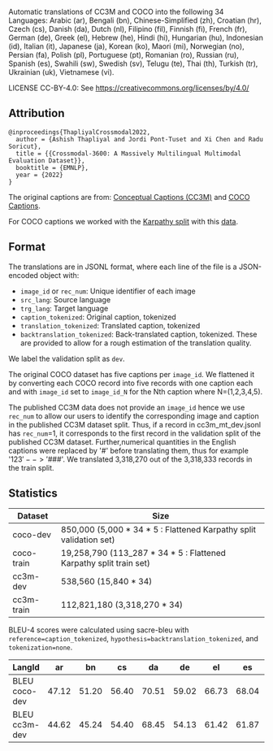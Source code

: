 Automatic translations of CC3M and COCO into the following 34 Languages: Arabic
(ar), Bengali (bn), Chinese-Simplified (zh), Croatian (hr), Czech (cs), Danish
(da), Dutch (nl), Filipino (fil), Finnish (fi), French (fr), German (de), Greek
(el), Hebrew (he), Hindi (hi), Hungarian (hu), Indonesian (id), Italian (it),
Japanese (ja), Korean (ko), Maori (mi), Norwegian (no), Persian (fa), Polish
(pl), Portuguese (pt), Romanian (ro), Russian (ru), Spanish (es), Swahili (sw),
Swedish (sv), Telugu (te), Thai (th), Turkish (tr), Ukrainian (uk), Vietnamese
(vi).

LICENSE CC-BY-4.0: See https://creativecommons.org/licenses/by/4.0/

## Attribution

```
@inproceedings{ThapliyalCrossmodal2022,
  author = {Ashish Thapliyal and Jordi Pont-Tuset and Xi Chen and Radu Soricut},
  title = {{Crossmodal-3600: A Massively Multilingual Multimodal Evaluation Dataset}},
  booktitle = {EMNLP},
  year = {2022}
}
```

The original captions are from:
[Conceptual Captions (CC3M)](https://ai.google.com/research/ConceptualCaptions/download)
and
[COCO Captions](http://images.cocodataset.org/annotations/annotations_trainval2014.zip).

For COCO captions we worked with the
[Karpathy split](https://arxiv.org/pdf/1412.2306.pdf) with this
[data](http://cs.stanford.edu/people/karpathy/deepimagesent/caption_datasets.zip).

## Format

The translations are in JSONL format, where each line of the file is a
JSON-encoded object with:

-   `image_id` or `rec_num`: Unique identifier of each image
-   `src_lang`: Source language
-   `trg_lang`: Target language
-   `caption_tokenized`: Original caption, tokenized
-   `translation_tokenized`: Translated caption, tokenized
-   `backtranslation_tokenized`: Back-translated caption, tokenized. These are
    provided to allow for a rough estimation of the translation quality.

We label the validation split as `dev`.

The original COCO dataset has five captions per `image_id`. We flattened it by
converting each COCO record into five records with one caption each and with
`image_id` set to `image_id_N` for the Nth caption where N=\(1,2,3,4,5\).

The published CC3M data does not provide an `image_id` hence we use `rec_num` to
allow our users to identify the corresponding image and caption in the published
CC3M dataset split. Thus, if a record in cc3m_mt_dev.jsonl has `rec_num`=1, it
corresponds to the first record in the validation split of the published CC3M
dataset. Further,numerical quantities in the English captions were replaced by
'#' before translating them, thus for example '$123' --> '$###'. We translated
3,318,270 out of the 3,318,333 records in the train split.

## Statistics

Dataset    | Size
---------- | ------------------------------------------------------------------
coco-dev   | 850,000 (5,000 * 34 * 5 : Flattened Karpathy split validation set)
coco-train | 19,258,790 (113_287 * 34 * 5 : Flattened Karpathy split train set)
cc3m-dev   | 538,560 (15,840 * 34)
cc3m-train | 112,821,180 (3,318,270 * 34)

BLEU-4 scores were calculated using sacre-bleu with
`reference=caption_tokenized`, `hypothesis=backtranslation_tokenized`, and
`tokenization=none`.

LangId        | ar    | bn    | cs    | da    | de    | el    | es    | fa    | fi    | fil   | fr    | he    | hi    | hr    | hu    | id    | it    | ja    | ko    | mi    | nl    | no    | pl    | pt    | ro    | ru    | sv    | sw    | te    | th    | tr    | uk    | vi    | zh
------------- | ----- | ----- | ----- | ----- | ----- | ----- | ----- | ----- | ----- | ----- | ----- | ----- | ----- | ----- | ----- | ----- | ----- | ----- | ----- | ----- | ----- | ----- | ----- | ----- | ----- | ----- | ----- | ----- | ----- | ----- | ----- | ----- | ----- | ---
BLEU coco-dev | 47.12 | 51.20 | 56.40 | 70.51 | 59.02 | 66.73 | 68.04 | 47.54 | 50.24 | 65.72 | 67.01 | 51.71 | 53.59 | 56.56 | 54.02 | 49.96 | 68.18 | 44.08 | 43.76 | 45.63 | 67.31 | 70.82 | 52.35 | 68.59 | 66.02 | 45.93 | 72.20 | 49.18 | 48.79 | 29.88 | 52.46 | 49.62 | 50.07 | 35.67
BLEU cc3m-dev | 44.62 | 45.24 | 54.40 | 68.45 | 54.13 | 61.42 | 61.87 | 42.19 | 50.19 | 60.58 | 61.05 | 49.63 | 47.76 | 54.03 | 51.11 | 46.25 | 61.38 | 37.67 | 35.51 | 38.47 | 67.25 | 67.99 | 50.59 | 62.16 | 61.52 | 45.97 | 68.20 | 46.50 | 44.84 | 30.53 | 49.86 | 48.83 | 44.76 | 30.57
